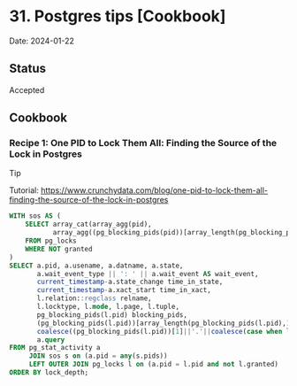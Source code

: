 # 31. Postgres tips [Cookbook]

Date: 2024-01-22

## Status

Accepted

## Cookbook

### Recipe 1: One PID to Lock Them All: Finding the Source of the Lock in Postgres

> [!TIP]
> Tutorial: https://www.crunchydata.com/blog/one-pid-to-lock-them-all-finding-the-source-of-the-lock-in-postgres

```sql
WITH sos AS (
	SELECT array_cat(array_agg(pid),
           array_agg((pg_blocking_pids(pid))[array_length(pg_blocking_pids(pid),1)])) pids
	FROM pg_locks
	WHERE NOT granted
)
SELECT a.pid, a.usename, a.datname, a.state,
	   a.wait_event_type || ': ' || a.wait_event AS wait_event,
       current_timestamp-a.state_change time_in_state,
       current_timestamp-a.xact_start time_in_xact,
       l.relation::regclass relname,
       l.locktype, l.mode, l.page, l.tuple,
       pg_blocking_pids(l.pid) blocking_pids,
       (pg_blocking_pids(l.pid))[array_length(pg_blocking_pids(l.pid),1)] last_session,
       coalesce((pg_blocking_pids(l.pid))[1]||'.'||coalesce(case when locktype='transactionid' then 1 else array_length(pg_blocking_pids(l.pid),1)+1 end,0),a.pid||'.0') lock_depth,
       a.query
FROM pg_stat_activity a
     JOIN sos s on (a.pid = any(s.pids))
     LEFT OUTER JOIN pg_locks l on (a.pid = l.pid and not l.granted)
ORDER BY lock_depth;
```
